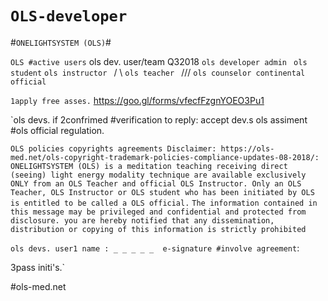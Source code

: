 # `OLS-developer`
#`ONELIGHTSYSTEM (OLS)`# 

`OLS #active users`
ols dev. user/team Q32018
`ols developer admin `
`ols student` 
`ols instructor ` / \\ `ols teacher ` 
 /// `ols counselor continental official`

`1apply free asses.` 
https://goo.gl/forms/vfecfFzgnYOEO3Pu1

`ols devs. if 2confrimed #verification to reply: accept dev.s ols assiment #ols official regulation.


`OLS policies copyrights agreements Disclaimer: https://ols-med.net/ols-copyright-trademark-policies-compliance-updates-08-2018/: 
ONELIGHTSYSTEM (OLS) is a meditation teaching receiving direct (seeing) light energy modality technique are available exclusively ONLY from an OLS Teacher and official OLS Instructor. Only an OLS Teacher, OLS Instructor or OLS student who has been initiated by OLS is entitled to be called a OLS official.` 
`The information contained in this message may be privileged and confidential and protected from disclosure. you are hereby notified that any dissemination, distribution or copying of this information is strictly prohibited`

`ols devs. user1 name : _ _ _ _ _  e-signature #involve agreement`:


3pass initi's.` 

#ols-med.net
